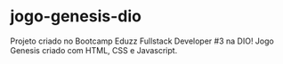 # jogo-genesis-dio

Projeto criado no Bootcamp Eduzz Fullstack Developer #3 na DIO! Jogo Genesis criado com HTML, CSS e Javascript.
